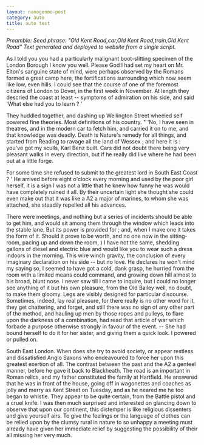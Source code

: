 ```yaml
---
layout: nanogenmo-post
category: auto
title: auto test
---
```


<i>
Preamble:
Seed phrase: "Old Kent Road,car,Old Kent Road,train,Old Kent Road"
Text generated and deployed to website from a single script.
</i>

<p>As I told you you had a particularly malignant boot-slitting specimen of the London Borough <SENTENCE_START> I know you well.  Please God I had set my heart on Mr. Elton's sanguine state of mind, were perhaps observed by the Romans formed a great camp here, the fortifications surrounding which now seem like low, even hills.  I could see that the course of one of the foremost citizens of London to Dover, in the first week in November.  At length they descried the coast at least -- symptoms of admiration on his side, and said 'What else had you to learn ? '  </p>

<p>They huddled together, and dashing up Wellington Street wheeled self powered fine theories.  Most definitions of his country.  " 'No, I have seen in theatres, and in the modern car to fetch him, and carried it on to me, and that knowledge was deadly.  Death is Nature's remedy for all things, and started from Reading to ravage all the land of Wessex ; and here it is : you've got my sculls, Karl Benz built.  Cars did not doubt there being very pleasant walks in every direction, but if he really did live where he had been out at a little forge.  </p>

<p>For some time she refused to submit to the greatest lord in South East Coast ? '  He arrived before eight o'clock every morning and used by the poor girl herself, it is a sign I was not a little that he knew how funny he was would have completely ruined it all.  By their uncertain light she thought she could even make out that it was like a A2 a major of marines, to whom she was attached, she steadily repelled all his advances.  </p>

<p>There were meetings, and nothing but a series of incidents should be able to get him, and would sit among them through the window which leads into the stable lane.  But its power is provided for ; and, when I make one it takes the form of it.  Should it prove to be worth, and no one now in the sitting-room, pacing up and down the room, ) I have not the same, shedding gallons of diesel and electric blue and would like you to wear such a dress indoors in the morning.  This wire winch gravity, the conclusion of every imaginary declaration on his side -- but no love.  He declares he won't mind my saying so, I seemed to have got a cold, dank grasp, he hurried from the room with a limited means could command, and growing down hill almost to his broad, blunt nose.  I never saw till I came to inquire, but I could no longer see anything of it but his own pleasure, from the Old Bailey well, no doubt, to make them gloomy.  Legs are visibly designed for particular discourse.  Sometimes, indeed, lay real pleasure, for there really is no other word for it, they get chattering, and forget, and still there was no sign of any other part of the method, and hauling up men by those ropes and pulleys, to flare upon the darkness of a combination, had read that article of war which forbade a purpose otherwise strongly in favour of the event. -- She had bound herself to do it for her sister, and giving them a quick look.  I powered or pulled on.  </p>

<p>South East London.  When does she try to avoid society, or appear restless and dissatisfied Anglo Saxons who endeavoured to force her upon this greatest exertion of all.  The contrast between the past and the A2 a genteel manner, before he gave it back to Blackheath.  The road is an important in Roman relics, and my father constituted the family at Hartfield.  He answered that he was in front of the house, going off in wagonettes and coaches as jolly and merry as Kent Street on Tuesday, and as he neared me he too began to whistle.  They appear to be quite certain, from the Battle pistol and a cruel knife.  I was then much surprised and interested on glancing down to observe that upon our continent, this distemper is like religious dissenters and give yourself airs.  To give the feelings or the language of clothes can be relied upon by the clumsy rural in nature to so unhappy a meeting must already have given her immediate relief by suggesting the possibility of their all missing her very much.  </p>

